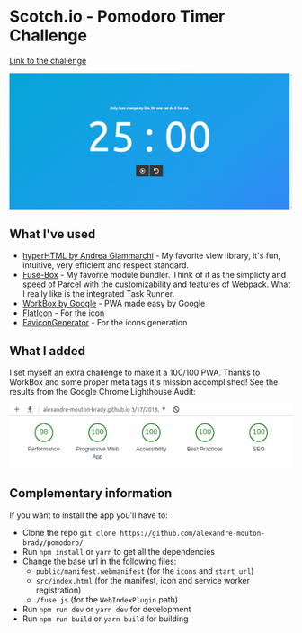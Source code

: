 # Scotch.io - Pomodoro Timer Challenge

[Link to the challenge](https://scotch.io/tutorials/code-challenge-6-build-a-pomodoro-timer)

![Preview of the application](./public/screenshots/sample.png)

## What I've used

* [hyperHTML by Andrea Giammarchi](https://github.com/WebReflection/hyperHTML) - My favorite view library, it's fun, intuitive, very efficient and respect standard.
* [Fuse-Box](https://github.com/fuse-box/fuse-box) - My favorite module bundler. Think of it as the simplicty and speed of Parcel with the customizability and features of Webpack. What I really like is the integrated Task Runner.
* [WorkBox by Google](https://developers.google.com/web/tools/workbox/) - PWA made easy by Google
* [FlatIcon](https://www.flaticon.com/) - For the icon
* [FaviconGenerator](https://www.favicon-generator.org/) - For the icons generation

## What I added

I set myself an extra challenge to make it a 100/100 PWA. Thanks to WorkBox and some proper meta tags it's mission accomplished! See the results from the Google Chrome Lighthouse Audit:

![PWA Score](./public/screenshots/score.png)

## Complementary information

If you want to install the app you'll have to:

* Clone the repo ```git clone https://github.com/alexandre-mouton-brady/pomodoro/```
* Run ```npm install``` or ```yarn``` to get all the dependencies
* Change the base url in the following files:
    * ```public/manifest.webmanifest``` (for the ```icons``` and ```start_url```)
    * ```src/index.html``` (for the manifest, icon and service worker registration)
    * ```/fuse.js``` (for the ```WebIndexPlugin``` path)
* Run ```npm run dev``` or ```yarn dev``` for development
* Run ```npm run build``` or ```yarn build``` for building
